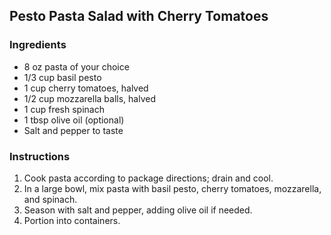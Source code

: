 ## Pesto Pasta Salad with Cherry Tomatoes
### Ingredients
- 8 oz pasta of your choice
- 1/3 cup basil pesto
- 1 cup cherry tomatoes, halved
- 1/2 cup mozzarella balls, halved
- 1 cup fresh spinach
- 1 tbsp olive oil (optional)
- Salt and pepper to taste

### Instructions
1. Cook pasta according to package directions; drain and cool.
2. In a large bowl, mix pasta with basil pesto, cherry tomatoes, mozzarella, and spinach.
3. Season with salt and pepper, adding olive oil if needed.
4. Portion into containers.
